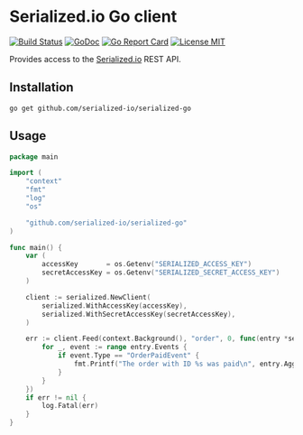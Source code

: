 # Serialized.io Go client

[![Build Status](https://travis-ci.org/serialized-io/serialized-go.svg?branch=master)](https://travis-ci.org/serialized-io/serialized-go)
[![GoDoc](https://img.shields.io/badge/godoc-reference-blue.svg?style=flat)](https://godoc.org/github.com/serialized-io/serialized-go)
[![Go Report Card](https://goreportcard.com/badge/github.com/serialized-io/serialized-go)](https://goreportcard.com/report/github.com/serialized-io/serialized-go)
[![License MIT](https://img.shields.io/badge/license-MIT-lightgrey.svg?style=flat)](LICENSE)

Provides access to the [Serialized.io](https://serialized.io) REST API.

## Installation

```
go get github.com/serialized-io/serialized-go
```

## Usage

```go
package main

import (
    "context"
    "fmt"
    "log"
    "os"

    "github.com/serialized-io/serialized-go"
)

func main() {
    var (
        accessKey       = os.Getenv("SERIALIZED_ACCESS_KEY")
        secretAccessKey = os.Getenv("SERIALIZED_SECRET_ACCESS_KEY")
    )

    client := serialized.NewClient(
        serialized.WithAccessKey(accessKey),
        serialized.WithSecretAccessKey(secretAccessKey),
    )

    err := client.Feed(context.Background(), "order", 0, func(entry *serialized.FeedEntry) {
        for _, event := range entry.Events {
            if event.Type == "OrderPaidEvent" {
                fmt.Printf("The order with ID %s was paid\n", entry.AggregateID)
            }
        }
    })
    if err != nil {
        log.Fatal(err)
    }
}
```
